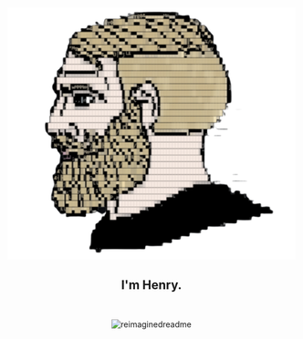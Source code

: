 <p align="center">
  <img src="https://github.com/Henrp/Henrp/blob/main/images/Chad.png?raw=true">
</p>

<h2 align="center">I'm Henry.</h2>

<br>
<p align="center">
  <img src="https://myreadme.vercel.app/api/embed/Henrp?panels=userstatistics,toprepositories,toplanguages,commitgraph" alt="reimaginedreadme" />
</p>

